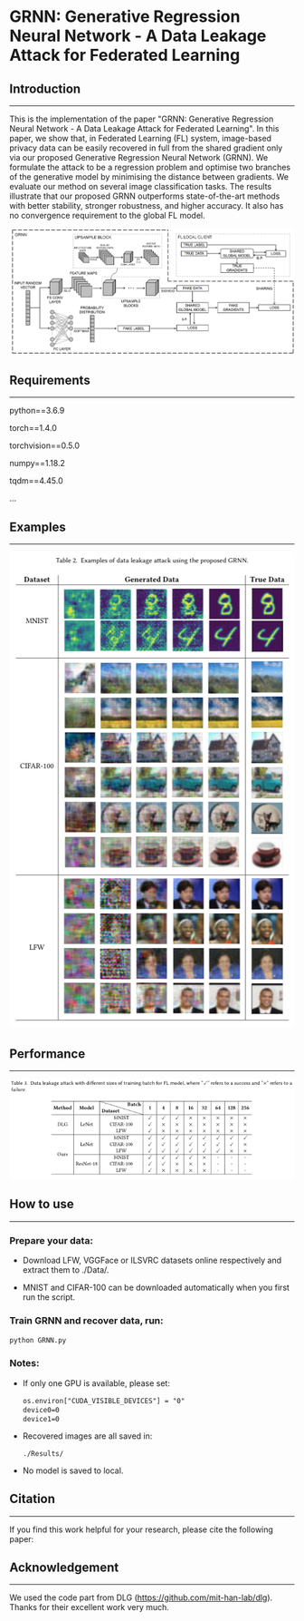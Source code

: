 # GRNN: Generative Regression Neural Network - A Data Leakage Attack for Federated Learning

## Introduction
---
This is the implementation of the paper "GRNN: Generative Regression Neural Network - A Data Leakage Attack for Federated Learning". In this paper, we show that, in Federated Learning (FL) system, image-based privacy data can be easily recovered in full from the shared gradient only via our proposed Generative Regression Neural Network (GRNN). We formulate the attack to be a regression problem and optimise two branches of the generative model by minimising the distance between gradients. We evaluate our method on several image classification tasks. The results illustrate that our proposed GRNN outperforms state-of-the-art methods with better stability, stronger robustness, and higher accuracy. It also has no convergence requirement to the global FL model.

![image](https://github.com/Rand2AI/GRNN/blob/main/images/GRNN.Details.png)

## Requirements
---
python==3.6.9

torch==1.4.0

torchvision==0.5.0

numpy==1.18.2

tqdm==4.45.0

...

## Examples
---
![image](https://github.com/Rand2AI/GRNN/blob/main/images/Examples.png)

## Performance
---
![image](https://github.com/Rand2AI/GRNN/blob/main/images/Results.png)

## How to use
---
### Prepare your data:

 * Download LFW, VGGFace or ILSVRC datasets online respectively and extract them to ./Data/.
    
 * MNIST and CIFAR-100 can be downloaded automatically when you first run the script.

### Train GRNN and recover data, run:

    python GRNN.py

### Notes:
* If only one GPU is available, please set:

      os.environ["CUDA_VISIBLE_DEVICES"] = "0"
      device0=0
      device1=0

* Recovered images are all saved in:

      ./Results/

* No model is saved to local.

## Citation
---
If you find this work helpful for your research, please cite the following paper:

## Acknowledgement
---
We used the code part from DLG (https://github.com/mit-han-lab/dlg). Thanks for their excellent work very much.

